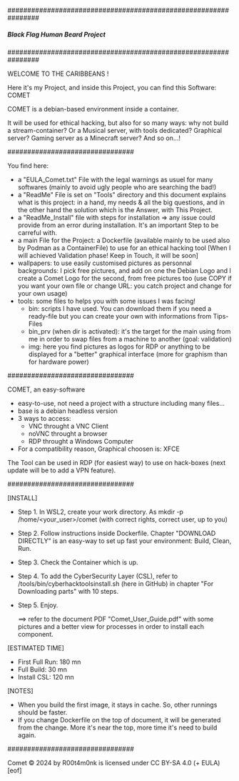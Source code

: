 ################################################################
#####          Black Flag Human Beard Project              #####
################################################################

WELCOME TO THE CARIBBEANS !

Here it's my Project, and inside this Project, you can find this Software: COMET

COMET is a debian-based environment inside a container.

It will be used for ethical hacking, but also for so many ways: why not build a stream-container? Or a Musical server, with tools dedicated? Graphical server? Gaming server as a Minecraft server? And so on...!

################################

You find here:
- a "EULA_Comet.txt" File with the legal warnings as usuel for many softwares (mainly to avoid ugly people who are searching the bad!)
- a "ReadMe" File is set on "Tools" directory and this document explains what is this project: in a hand, my needs & all the big questions, and in the other hand the solution which is the Answer, with This Project.
- a "ReadMe_Install" file with steps for installation => any issue could provide from an error during installation. It's an important Step to be carreful with.
- a main File for the Project: a Dockerfile (available mainly to be used also by Podman as a ContainerFile) to use for an ethical hacking tool [When I will achieved Validation phase! Keep in Touch, it will be soon]
- wallpapers: to use easily customised pictures as personnal backgrounds: I pick free pictures, and add on one the Debian Logo and I create a Comet Logo for the second, from free pictures too (use COPY if you want your own file or change URL: you catch project and change for your own usage)
- tools: some files to helps you with some issues I was facing!
   - bin: scripts I have used. You can download them if you need a ready-file but you can create your own with informations from Tips-Files
   - bin_prv (when dir is activated): it's the target for the main using from me in order to swap files from a machine to another (goal: validation)
   - img: here you find pictures as logos for RDP or anything to be displayed for a "better" graphical interface (more for graphism than for hardware power)

################################

COMET, an easy-software
- easy-to-use, not need a project with a structure including many files...
- base is a debian headless version
- 3 ways to access:
   * VNC throught a VNC Client
   * noVNC throught a browser
   * RDP throught a Windows Computer
- For a compatibility reason, Graphical choosen is: XFCE

The Tool can be used in RDP (for easiest way) to use on hack-boxes (next update will be to add a VPN feature).

################################

[INSTALL]

- Step 1. In WSL2, create your work directory. As mkdir -p /home/<your_user>/comet (with correct rights, correct user, up to you)
- Step 2. Follow instructions inside Dockerfile. Chapter "DOWNLOAD DIRECTLY" is an easy-way to set up fast your environment: Build, Clean, Run.
- Step 3. Check the Container which is up.
- Step 4. To add the CyberSecurity Layer (CSL), refer to /tools/bin/cyberhacktoolsinstall.sh (here in GitHub) in chapter "For Downloading parts" with 10 steps.
- Step 5. Enjoy.

  ==> refer to the document PDF "Comet_User_Guide.pdf" with some pictures and a better view for processes in order to install each component.

[ESTIMATED TIME]

- First Full Run: 180 mn
- Full Build: 30 mn
- Install CSL: 120 mn

[NOTES]

- When you build the first image, it stays in cache. So, other runnings should be faster.
- If you change Dockerfile on the top of document, it will be generated from the change. More it's near the top, more time it's need to build again.

################################

Comet © 2024 by R00t4m0nk is licensed under CC BY-SA 4.0 (+ EULA)
[eof]
